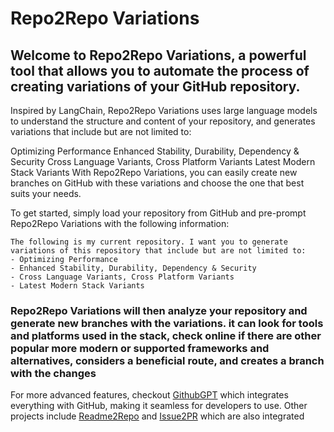 # Repo2Repo Variations

## Welcome to Repo2Repo Variations, a powerful tool that allows you to automate the process of creating variations of your GitHub repository.

Inspired by LangChain, Repo2Repo Variations uses large language models to understand the structure and content of your repository, and generates variations that include but are not limited to:

Optimizing Performance
Enhanced Stability, Durability, Dependency & Security
Cross Language Variants, Cross Platform Variants
Latest Modern Stack Variants
With Repo2Repo Variations, you can easily create new branches on GitHub with these variations and choose the one that best suits your needs.

To get started, simply load your repository from GitHub and pre-prompt Repo2Repo Variations with the following information:

```
The following is my current repository. I want you to generate variations of this repository that include but are not limited to:
- Optimizing Performance
- Enhanced Stability, Durability, Dependency & Security
- Cross Language Variants, Cross Platform Variants
- Latest Modern Stack Variants
```

### Repo2Repo Variations will then analyze your repository and generate new branches with the variations. it can look for tools and platforms used in the stack, check online if there are other popular more modern or supported frameworks and alternatives, considers a beneficial route, and creates a branch with the changes

For more advanced features, checkout [GithubGPT](https://github.com/fire17/GithubGPT) which integrates everything with GitHub, making it seamless for developers to use. Other projects include [Readme2Repo](https://github.com/fire17/Readme2Repo) and [Issue2PR](https://github.com/fire17/Issue2PR) which are also integrated

